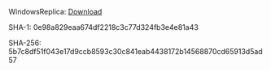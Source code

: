 WindowsReplica: [Download](https://github.com/m5687946568/WindowsReplica/blob/master/bin/Release/WindowsReplica.exe) 

SHA-1:	0e98a829eaa674df2218c3c77d324fb3e4e81a43

SHA-256:	5b7c8df51f043e17d9ccb8593c30c841eab4438172b14568870cd65913d5ad57
